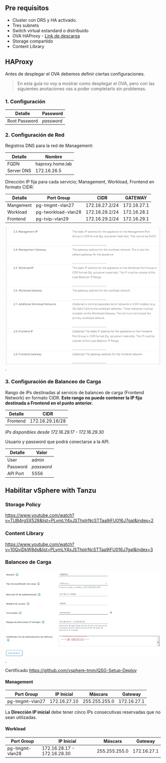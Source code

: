 ## Pre requisitos
- Cluster con DRS y HA activado.
- Tres subnets
- Switch virtual estandard o distribuido
- OVA HAProxy - [Link de descarga]([https://](https://github.com/haproxytech/vmware-haproxy#download))
- Storage compartido
- Content Library

## HAProxy
Antes de desplegar el OVA debemos definir ciertas configuraciones.
> En esta guía no voy a mostrar como desplegar el OVA, pero con las siguientes anotaciones vas a poder completarlo sin problemas.

### 1. Configuración

| Detalle       | Password      |
| -----------  | -----------   |
| Root Password | *password*    |

### 2. Configuración de Red
Registros DNS para la red de Management:

| Detalle       | Nombre            |
| -----------   | -----------       |
| FQDN          | haproxy.home.lab  |
| Server DNS    | 172.16.26.5       |

Dirección IP fija para cada servicio; Management, Workload, Frontend en formato CIDR:

| Detalle       | Port Group            | CIDR              | GATEWAY       |
| -----------   | -----------           | -----------       | -----------   |
| Mangement     | pg-tmgmt-vlan27       | 172.16.27.2/24    | 172.16.27.1   |
| Workload      | pg-tworkload-vlan28   | 172.16.28.2/24    | 172.16.28.1   |
| Frontend      | pg-tvip-vlan29        | 172.16.29.2/24    | 172.16.29.1   |

![Configuración de red - HAProxy](/assets/img/configurar-vsphere-with-tanzu-con-haproxy/haproxy-network-config.webp "Paso 2 - Configuración de Red").


### 3. Configuración de Balanceo de Carga

Rango de IPs destinadas al servicio de balanceo de carga (Frontend Network) en formato CIDR. **Este rango no puede contener la IP fija destinada a Frontend en el punto anterior.**

| Detalle       | CIDR                  |
| -----------   | -----------           |
| Frontend      | 172.16.29.16/28       |

*IPs disponibles desde 172.16.29.17 - 172.16.29.30*

Usuario y password que podrá conectarse a la API.

| Detalle       | Valor         |
| -----------   | -----------   |
| User          | admin         |
| Password      | *password*    |
| API Port      | 5556          |

## Habilitar vSphere with Tanzu
### Storage Policy
https://www.youtube.com/watch?v=TUB4rgSX528&list=PLymLY4xJSThplrNcSTTaa9iFU016J7gaI&index=2

### Content Library
https://www.youtube.com/watch?v=10QviDkW8ds&list=PLymLY4xJSThplrNcSTTaa9iFU016J7gaI&index=3

### Balanceo de Carga
![Configuración de Balanceo de Carga - HAProxy](/assets/img/configurar-vsphere-with-tanzu-con-haproxy/vsphere-with-tanzu-load-balancer.webp "Configurar Load Balancer en vSphere with Tanzu").

Certificado
https://github.com/vsphere-tmm/QSG-Setup-Deploy

#### Management

| Port Group        | IP Inicial    | Máscara       |   Gateway     |
| -----------       | -----------   | -----------   | -----------   | 
| pg-tmgmt-vlan27   | 172.16.27.10  | 255.255.255.0 | 172.16.27.1   |

La **Dirección IP inicial** debe tener cinco IPs consecutivas reservadas que no sean utilizadas.

#### Workload

| Port Group        | IP Inicial                    | Máscara       |   Gateway     |
| -----------       | -----------                   | -----------   | -----------   | 
| pg-tmgmt-vlan28   | 172.16.28.17 - 172.16.28.30   | 255.255.255.0 | 172.16.27.1   |
